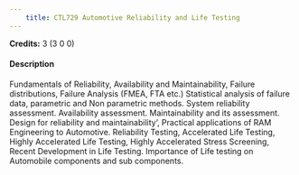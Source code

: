 ```yaml
---
    title: CTL729 Automotive Reliability and Life Testing
---
```

**Credits:** 3 (3 0 0)



#### Description 
Fundamentals of Reliability, Availability and Maintainability, Failure distributions, Failure Analysis (FMEA, FTA etc.) Statistical analysis of failure data, parametric and Non parametric methods. System reliability assessment. Availability assessment. Maintainability and its assessment. Design for reliability and maintainability’, Practical applications of RAM Engineering to Automotive. Reliability Testing, Accelerated Life Testing, Highly Accelerated Life Testing, Highly Accelerated Stress Screening, Recent Development in Life Testing. Importance of Life testing on Automobile components and sub components.